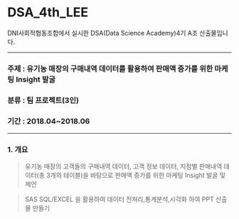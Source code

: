# DSA_4th_LEE
DNI사회적협동조합에서 실시한 DSA(Data Science Academy)4기 A조 산출물입니다.

------
### 주제 : 유기농 매장의 구매내역 데이터를 활용하여 판매액 증가를 위한 마케팅 Insight 발굴 
### 분류 : 팀 프로젝트(3인)
### 기간 : 2018.04~2018.06
------

### 1. 개요
>유기농 매장의 고객들의 구매내역 데이터, 고객 정보 데이터, 지점별 판매내역 데이터(총 3개의 테이블)을 바탕으로 판매액 증가를 위한 마케팅 Insight 발굴 및 제언

>SAS SQL/EXCEL 을 활용하여 데이터 전처리,통계분석,시각화 하여 PPT 산출물 만들기
